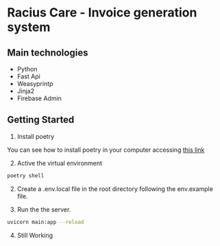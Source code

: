 # Racius Care - Invoice generation system

## Main technologies

- Python
- Fast Api
- Weasyprintp
- Jinja2
- Firebase Admin

## Getting Started

1. Install poetry

You can see how to install poetry in your computer accessing [this link](https://python-poetry.org/docs/main#installation)

2. Active the virtual environment

```bash
poetry shell
```


2. Create a .env.local file in the root directory following the 
env.example file.

3. Run the the server.

```bash
uvicorn main:app --reload
```

4. Still Working
